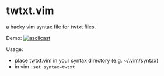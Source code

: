# twtxt.vim
a hacky vim syntax file for twtxt files.

Demo:
[![asciicast](https://asciinema.org/a/drg78g5qhssc9y8ramxrpin10.png)](https://asciinema.org/a/drg78g5qhssc9y8ramxrpin10)

Usage:
* place twtxt.vim in your syntax directory (e.g. ~/.vim/syntax)
* in vim `:set syntax=twtxt`

